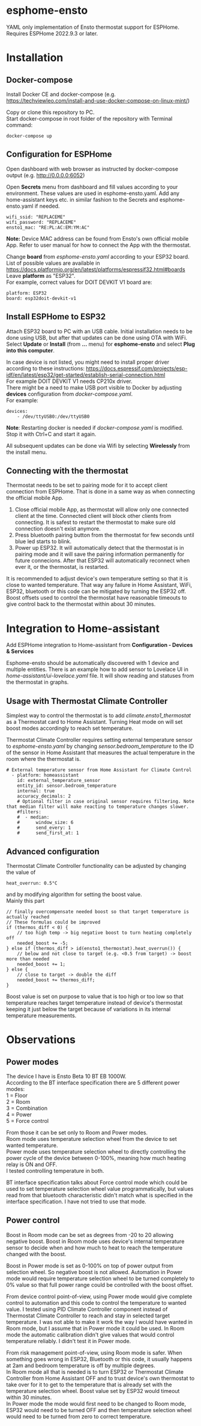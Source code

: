 # esphome-ensto
YAML only implementation of Ensto thermostat support for ESPHome.  
Requires ESPHome 2022.9.3 or later.

# Installation
## Docker-compose
Install Docker CE and docker-compose (e.g. https://techviewleo.com/install-and-use-docker-compose-on-linux-mint/)

Copy or clone this repository to PC.  
Start docker-compose in root folder of the repository with Terminal command:

    docker-compose up

## Configuration for ESPHome
Open dashboard with web browser as instructed by docker-compose output (e.g. http://0.0.0.0:6052)

Open **Secrets** menu from dashboard and fill values according to your environment. These values are used in esphome-ensto.yaml. Add any home-assistant keys etc. in similar fashion to the Secrets and esphome-ensto.yaml if needed.

    wifi_ssid: "REPLACEME"  
    wifi_password: "REPLACEME"  
    ensto1_mac: "RE:PL:AC:EM:YM:AC"
  
**Note:** Device MAC address can be found from Ensto's own official mobile App. Refer to user manual for how to connect the App with the thermostat.

Change **board** from *esphome-ensto.yaml* according to your ESP32 board. List of possible values are available in https://docs.platformio.org/en/latest/platforms/espressif32.html#boards  
Leave **platform** as "ESP32".  
For example, correct values for DOIT DEVKIT V1 board are:

    platform: ESP32  
    board: esp32doit-devkit-v1

## Install ESPHome to ESP32
Attach ESP32 board to PC with an USB cable. Initial installation needs to be done using USB, but after that updates can be done using OTA with WiFi.  
Select **Update** or **Install** (from **...** menu) for **esphome-ensto** and select **Plug into this computer**.  

In case device is not listed, you might need to install proper driver according to these instructions: https://docs.espressif.com/projects/esp-idf/en/latest/esp32/get-started/establish-serial-connection.html  
For example DOIT DEVKIT V1 needs CP210x driver.  
There might be a need to make USB port visible to Docker by adjusting **devices** configuration from *docker-compose.yaml*.  
For example:

    devices:
        - /dev/ttyUSB0:/dev/ttyUSB0

**Note**: Restarting docker is needed if *docker-compose.yaml* is modified. Stop it with Ctrl+C and start it again.

All subsequent updates can be done via Wifi by selecting **Wirelessly** from the install menu.

## Connecting with the thermostat
Thermostat needs to be set to pairing mode for it to accept client connection from ESPHome. That is done in a same way as when connecting the official mobile App.  

1. Close official mobile App, as thermostat will allow only one connected client at the time. Connected client will block other clients from connecting. It is safest to restart the thermostat to make sure old connection doesn't exist anymore.
2. Press bluetooth pairing button from the thermostat for few seconds until blue led starts to blink.  
3. Power up ESP32. It will automatically detect that the thermostat is in pairing mode and it will save the pairing information permanently for future connecions. After that ESP32 will automatically reconnect when ever it, or the thermostat, is restarted.

It is recommended to adjust device's own temperature setting so that it is close to wanted temperature. That way any failure in Home Assistant, WiFi, ESP32, bluetooth or this code can be mitigated by turning the ESP32 off. Boost offsets used to control the thermostat have reasonable timeouts to give control back to the thermostat within about 30 minutes.


# Integration to Home-assistant
Add ESPHome integration to Home-assistant from **Configuration - Devices & Services**

Esphome-ensto should be automatically discovered with 1 device and multiple entities.
There is an example how to add sensor to Lovelace UI in *home-assistant/ui-lovelace.yaml* file. It will show reading and statuses from the thermostat in graphs.

## Usage with Thermostat Climate Controller
Simplest way to control the thermostat is to add *climate.ensto1_thermostat* as a Thermostat card to Home Assistant. Turning Heat mode on will set boost modes accordingly to reach set temperature.

Thermostat Climate Controller requires setting external temperature sensor to *esphome-ensto.yaml* by changing *sensor.bedroom_temperature* to the ID of the sensor in Home Assistant that measures the actual temperature in the room where the thermostat is.

    # External temperature sensor from Home Assistant for Climate Control
      - platform: homeassistant
        id: external_temperature_sensor
        entity_id: sensor.bedroom_temperature
        internal: true
        accuracy_decimals: 2
        # Optional filter in case original sensor requires filtering. Note that median filter will make reacting to temperature changes slower.
        #filters:
        #  - median:
        #      window_size: 6
        #      send_every: 1
        #      send_first_at: 1

## Advanced configuration
Thermostat Climate Controller functionality can be adjusted by changing the value of

    heat_overrun: 0.5°C

and by modifying algorithm for setting the boost value.  
Mainly this part

    // finally overcompensate needed boost so that target temperature is actually reached
    // These formulas could be improved
    if (thermos_diff < 0) {
        // too high temp -> big negative boost to turn heating completely off
        needed_boost += -5;
    } else if (thermos_diff > id(ensto1_thermostat).heat_overrun()) {
        // below and not close to target (e.g. <0.5 from target) -> boost more than needed
        needed_boost += 1;
    } else {
        // close to target -> double the diff
        needed_boost += thermos_diff;
    }

Boost value is set on purpose to value that is too high or too low so that temperature reaches target temperature instead of device's thermostat keeping it just below the target because of variations in its internal temperature measurements.

# Observations
## Power modes
The device I have is Ensto Beta 10 BT EB 1000W.  
According to the BT interface specification there are 5 different power modes:  
1 = Floor  
2 = Room  
3 = Combination  
4 = Power  
5 = Force control  

From those it can be set only to Room and Power modes.  
Room mode uses temperature selection wheel from the device to set wanted temperature.  
Power mode uses temperature selection wheel to directly controlling the power cycle of the device between 0-100%, meaning how much heating relay is ON and OFF.  
I tested controlling temperature in both.

BT interface specification talks about Force control mode which could be used to set temperature selection wheel value programmatically, but values read from that bluetooth characteristic didn't match what is specified in the interface specification. I have not tried to use that mode.

## Power control
Boost in Room mode can be set as degrees from -20 to 20 allowing negative boost. Boost in Room mode uses device's internal temperature sensor to decide when and how much to heat to reach the temperature changed with the boost. 

Boost in Power mode is set as 0-100% on top of power output from selection wheel. So negative boost is not allowed. Automation in Power mode would require temperature selection wheel to be turned completely to 0% value so that full power range could be controlled with the boost offset.

From device control point-of-view, using Power mode would give complete control to automation and this code to control the temperature to wanted value. I tested using PID Climate Controller component instead of Thermostat Climate Controller to reach and stay in selected target temperature. I was not able to make it work the way I would have wanted in Room mode, but I assume that in Power mode it could be used. In Room mode the automatic calibration didn't give values that would control temperature reliably. I didn't test it in Power mode.

From risk management point-of-view, using Room mode is safer. When something goes wrong in ESP32, Bluetooth or this code, it usually happens at 2am and bedroom temperature is off by multiple degrees.  
In Room mode all that is needed is to turn ESP32 or Thermostat Climate Controller from Home Assistant OFF and to trust device's own thermostat to take over for it to get to the temperature that is already set with the temperature selection wheel. Boost value set by ESP32 would timeout within 30 minutes.  
In Power mode the mode would first need to be changed to Room mode, ESP32 would need to be turned OFF and then temperature selection wheel would need to be turned from zero to correct temperature.

